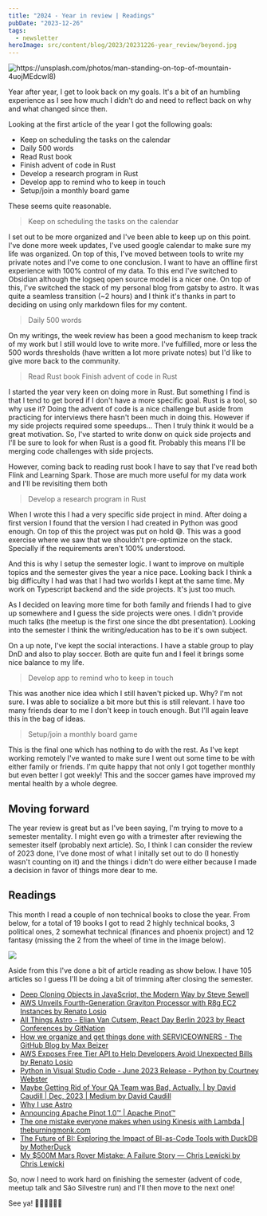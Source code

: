 ```yaml
---
title: "2024 - Year in review | Readings"
pubDate: "2023-12-26"
tags:
  - newsletter
heroImage: src/content/blog/2023/20231226-year_review/beyond.jpg
---
```


![https://unsplash.com/photos/man-standing-on-top-of-mountain-4uojMEdcwI8)](./beyond.avif)

Year after year, I get to look back on my goals. It's a bit of an humbling experience as I see how much I didn't do and need to reflect back on why and what changed since then.

Looking at the first article of the year I got the following goals:

- Keep on scheduling the tasks on the calendar
- Daily 500 words
- Read Rust book
- Finish advent of code in Rust
- Develop a research program in Rust
- Develop app to remind who to keep in touch
- Setup/join a monthly board game

These seems quite reasonable.

> Keep on scheduling the tasks on the calendar

I set out to be more organized and I've been able to keep up on this point. I've done more week updates, I've used google calendar to make sure my life was organized. On top of this, I've moved between tools to write my private notes and I've come to one conclusion. I want to have an offline first experience with 100% control of my data. To this end I've switched to Obsidian although the logseq open source model is a nicer one. On top of this, I've switched the stack of my personal blog from gatsby to astro. It was quite a seamless transition (~2 hours) and I think it's thanks in part to deciding on using only markdown files for my content.

> Daily 500 words

On my writings, the week review has been a good mechanism to keep track of my work but I still would love to write more. I've fulfilled, more or less the 500 words thresholds (have written a lot more private notes) but I'd like to give more back to the community.

> Read Rust book
> Finish advent of code in Rust

I started the year very keen on doing more in Rust. But something I find is that I tend to get bored if I don't have a more specific goal. Rust is a tool, so why use it? Doing the advent of code is a nice challenge but aside from practicing for interviews there hasn't been much in doing this. However if my side projects required some speedups... Then I truly think it would be a great motivation. So, I've started to write donw on quick side projects and I'll be sure to look for when Rust is a good fit. Probably this means I'll be merging code challenges with side projects.

However, coming back to reading rust book I have to say that I've read both Flink and Learning Spark. Those are much more useful for my data work and I'll be revisiting them both

> Develop a research program in Rust

When I wrote this I had a very specific side project in mind. After doing a first version I found that the version I had created in Python was good enough. On top of this the project was put on hold 😅. This was a good exercise where we saw that we shouldn't pre-optimize on the stack. Specially if the requirements aren't 100% understood.

And this is why I setup the semester logic. I want to improve on multiple topics and the semester gives the year a nice pace. Looking back I think a big difficulty I had was that I had two worlds I kept at the same time. My work on Typescript backend and the side projects. It's just too much.

As I decided on leaving more time for both family and friends I had to give up somewhere and I guess the side projects were ones. I didn't provide much talks (the meetup is the first one since the dbt presentation). Looking into the semester I think the writing/education has to be it's own subject.

On a up note, I've kept the social interactions. I have a stable group to play DnD and also to play soccer. Both are quite fun and I feel it brings some nice balance to my life.

> Develop app to remind who to keep in touch

This was another nice idea which I still haven't picked up. Why? I'm not sure. I was able to socialize a bit more but this is still relevant. I have too many friends dear to me I don't keep in touch enough. But I'll again leave this in the bag of ideas.

> Setup/join a monthly board game

This is the final one which has nothing to do with the rest. As I've kept working remotely I've wanted to make sure I went out some time to be with either family or friends. I'm quite happy that not only I got together monthly but even better I got weekly! This and the soccer games have improved my mental health by a whole degree.

## Moving forward

The year review is great but as I've been saying, I'm trying to move to a semester mentality. I might even go with a trimester after reviewing the semester itself (probably next article). So, I think I can consider the review of 2023 done, I've done most of what I initally set out to do (I honestly wasn't counting on it) and the things i didn't do were either because I made a decision in favor of things more dear to me.

## Readings

This month I read a couple of non technical books to close the year. From below, for a total of 19 books I got to read 2 highly technical books, 3 political ones, 2 somewhat technical (finances and phoenix project) and 12 fantasy (missing the 2 from the wheel of time in the image below).

![](./2023-12-26-19-23-48.avif)

Aside from this I've done a bit of article reading as show below. I have 105 articles so I guess I'll be doing a bit of trimming after closing the semester.

- [Deep Cloning Objects in JavaScript, the Modern Way by Steve Sewell](https://www.builder.io/blog/structured-clone)
- [AWS Unveils Fourth-Generation Graviton Processor with R8g EC2 Instances by Renato Losio](https://www.infoq.com/news/2023/12/aws-ec2-graviton4/)
- [All Things Astro - Elian Van Cutsem, React Day Berlin 2023 by React Conferences by GitNation](https://www.youtube.com/watch?v=WKXHFIulZ9g)
- [How we organize and get things done with SERVICEOWNERS - The GitHub Blog by Max Beizer](https://github.blog/2023-12-19-how-we-organize-and-get-things-done-with-serviceowners/)
- [AWS Exposes Free Tier API to Help Developers Avoid Unexpected Bills by Renato Losio](https://www.infoq.com/news/2023/12/aws-free-tier-api/)
- [Python in Visual Studio Code - June 2023 Release - Python by Courtney Webster](https://devblogs.microsoft.com/python/python-in-visual-studio-code-june-2023-release/)
- [Maybe Getting Rid of Your QA Team was Bad, Actually. | by David Caudill | Dec, 2023 | Medium by David Caudill](https://davidkcaudill.medium.com/maybe-getting-rid-of-your-qa-team-was-bad-actually-52c408bd048b)
- [Why I use Astro](https://flaviocopes.com/why-i-use-astro/)
- [Announcing Apache Pinot 1.0™ | Apache Pinot™](https://pinot.apache.org/blog/2023/09/19/Annoucing-Apache-Pinot-1-0/)
- [The one mistake everyone makes when using Kinesis with Lambda | theburningmonk.com](https://theburningmonk.com/2023/12/the-one-mistake-everyone-makes-when-using-kinesis-with-lambda/)
- [The Future of BI: Exploring the Impact of BI-as-Code Tools with DuckDB by MotherDuck](https://motherduck.com/blog/the-future-of-bi-bi-as-code-duckdb-impact/)
- [My $500M Mars Rover Mistake: A Failure Story — Chris Lewicki by Chris Lewicki](https://www.chrislewicki.com/articles/failurestory)

So, now I need to work hard on finishing the semester (advent of code, meetup talk and São Silvestre run) and I'll then move to the next one!

See ya! 👋🏽👋🏽👋🏽
